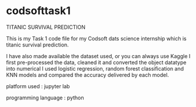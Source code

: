 # codsofttask1
TITANIC SURVIVAL PREDICTION

This is my Task 1 code file for my Codsoft dats science internship which is titanic survival prediction.

I have also made available the dataset used, or you can always use Kaggle I first pre-processed the data, cleaned it and converted the object datatype into numerical I used logistic regression, random forest classification and KNN models and compared the accuracy delivered by each model.

platform used : jupyter lab 

programming language : python
